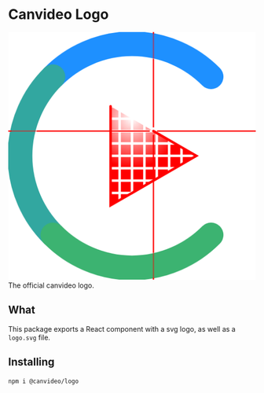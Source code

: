 # Canvideo Logo
![Canvideo Logo](https://raw.githubusercontent.com/ChocolateLoverRaj/canvideo/better/logo/dist/logo.png)
The official canvideo logo.

## What
This package exports a React component with a svg logo, as well as a `logo.svg` file.

## Installing
```bash
npm i @canvideo/logo
```